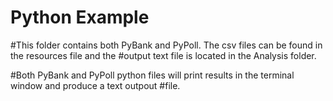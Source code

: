 # Python Example
#This folder contains both PyBank and PyPoll. The csv files can be found in the resources file and the #output text file is located in the Analysis folder. 

#Both PyBank and PyPoll python files will print results in the terminal window and produce a text outpout #file.


